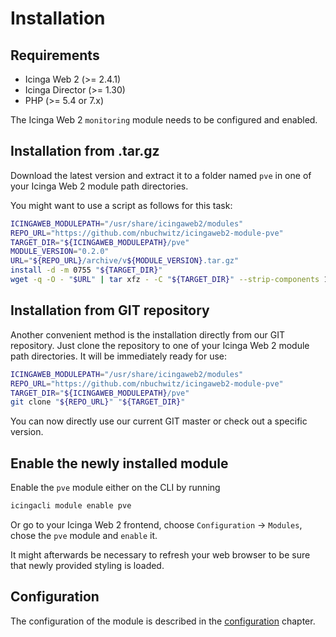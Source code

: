 # Installation

## Requirements

* Icinga Web 2 (&gt;= 2.4.1)
* Icinga Director (&gt;= 1.30)
* PHP (&gt;= 5.4 or 7.x)

The Icinga Web 2 `monitoring` module needs to be configured and enabled.

## Installation from .tar.gz

Download the latest version and extract it to a folder named `pve`
in one of your Icinga Web 2 module path directories.

You might want to use a script as follows for this task:
```sh
ICINGAWEB_MODULEPATH="/usr/share/icingaweb2/modules"
REPO_URL="https://github.com/nbuchwitz/icingaweb2-module-pve"
TARGET_DIR="${ICINGAWEB_MODULEPATH}/pve"
MODULE_VERSION="0.2.0"
URL="${REPO_URL}/archive/v${MODULE_VERSION}.tar.gz"
install -d -m 0755 "${TARGET_DIR}"
wget -q -O - "$URL" | tar xfz - -C "${TARGET_DIR}" --strip-components 1
```

## Installation from GIT repository

Another convenient method is the installation directly from our GIT repository.
Just clone the repository to one of your Icinga Web 2 module path directories.
It will be immediately ready for use:

```sh
ICINGAWEB_MODULEPATH="/usr/share/icingaweb2/modules"
REPO_URL="https://github.com/nbuchwitz/icingaweb2-module-pve"
TARGET_DIR="${ICINGAWEB_MODULEPATH}/pve"
git clone "${REPO_URL}" "${TARGET_DIR}"
```

You can now directly use our current GIT master or check out a specific version.

## Enable the newly installed module

Enable the `pve` module either on the CLI by running

```sh
icingacli module enable pve
```

Or go to your Icinga Web 2 frontend, choose `Configuration` -&gt; `Modules`, chose the `pve` module and `enable` it.

It might afterwards be necessary to refresh your web browser to be sure that
newly provided styling is loaded.

## Configuration

The configuration of the module is described in the [configuration](02-Configuration.md) chapter.